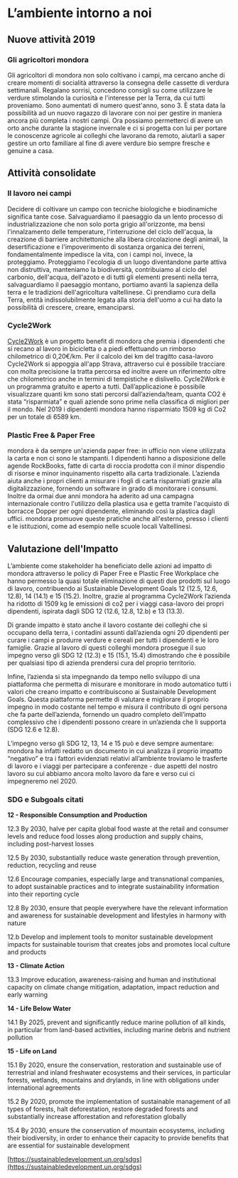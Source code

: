 # L’ambiente intorno a noi

## Nuove attività 2019

### Gli agricoltori mondora

Gli agricoltori di mondora non solo coltivano i campi, ma cercano anche di creare momenti di socialità attraverso la consegna delle cassette di verdura settimanali. Regalano sorrisi, concedono consigli su come utilizzare le verdure stimolando la curiosità e l'interesse per la Terra, da cui tutti proveniamo. Sono aumentati di numero quest'anno, sono 3. È stata data la possibilità ad un nuovo ragazzo di lavorare con noi per gestire in maniera ancora più completa i nostri campi. Ora possiamo permetterci di avere un orto anche durante la stagione invernale e ci si progetta con lui per portare le conoscenze agricole ai colleghi che lavorano da remoto, aiutarli a saper gestire un orto familiare al fine di avere verdure bio sempre fresche e genuine a casa.

## Attività consolidate

### Il lavoro nei campi

Decidere di coltivare un campo con tecniche biologiche e biodinamiche significa tante cose. Salvaguardiamo il paesaggio da un lento processo di industrializzazione che non solo porta grigio all'orizzonte, ma bensì l'innalzamento delle temperature, l'interruzione del ciclo dell'acqua, la creazione di barriere architettoniche alla libera circolazione degli animali, la desertificazione e l'impoverimento di sostanza organica dei terreni, fondamentalmente impedisce la vita, con i campi noi, invece, la proteggiamo. Proteggiamo l'ecologia di un luogo diventandone parte attiva non distruttiva, manteniamo la biodiversità, contribuiamo al ciclo del carbonio, dell'acqua, dell'azoto e di tutti gli elementi presenti nella terra, salvaguardiamo il paesaggio montano, portiamo avanti la sapienza della terra e le tradizioni dell'agricoltura valtellinese. Ci prendiamo cura della Terra, entità indissolubilmente legata alla storia dell'uomo a cui ha dato la possibilità di crescere, creare, emanciparsi.

### Cycle2Work

[Cycle2Work](https://cycle2work.io/) è un progetto benefit di mondora che premia i dipendenti che si recano al lavoro in bicicletta o a piedi effettuando un rimborso chilometrico di 0,20€/km. Per il calcolo dei km del tragitto casa-lavoro Cycle2Work si appoggia all'app Strava, attraverso cui è possibile tracciare con molta precisione la tratta percorsa ed inoltre avere un riferimento oltre che chilometrico anche in termini di tempistiche e dislivello. Cycle2Work è un programma gratuito e aperto a tutti. Dall’applicazione è possibile visualizzare quanti km sono stati percorsi dall’azienda/team, quanta CO2 è stata “risparmiata” e quali aziende sono prime nella classifica di migliori per il mondo. Nel 2019 i dipendenti mondora hanno risparmiato 1509 kg di Co2 per un totale di 6589 km.

### Plastic Free & Paper Free

mondora è da sempre un'azienda paper free: in ufficio non viene utilizzata la carta e non ci sono le stampanti. I dipendenti hanno a disposizione delle agende RockBooks, fatte di carta di roccia prodotta con il minor dispendio di risorse e minor inquinamento rispetto alla carta tradizionale. L’azienda aiuta anche i propri clienti a misurare i fogli di carta risparmiati grazie alla digitalizzazione, fornendo un software in grado di monitorare i consumi. Inoltre da ormai due anni mondora ha aderito ad una campagna internazionale contro l'utilizzo della plastica usa e getta tramite l'acquisto di borracce Dopper per ogni dipendente, eliminando così la plastica dagli uffici. mondora promuove queste pratiche anche all'esterno, presso i clienti e le istituzioni, come ad esempio nelle scuole locali Valtellinesi.

## Valutazione dell'Impatto

L’ambiente come stakeholder ha beneficiato delle azioni ad impatto di mondora attraverso le policy di Paper Free e Plastic Free Workplace che hanno permesso la quasi totale eliminazione di questi due prodotti sul luogo di lavoro, contribuendo ai Sustainable Development Goals 12 \(12.5, 12.6, 12.8\), 14 \(14.1\) e 15 \(15.2\). Inoltre, grazie al programma Cycle2Work l’azienda ha ridotto di 1509 kg le emissioni di co2 per i viaggi casa-lavoro dei propri dipendenti, ispirata dagli SDG 12 \(12.6, 12.8, 12.b\) e 13 \(13.3\).

Di grande impatto è stato anche il lavoro costante dei colleghi che si occupano della terra, i contadini assunti dall’azienda ogni 20 dipendenti per curare i campi e produrre verdure e cereali per tutti i dipendenti e le loro famiglie. Grazie al lavoro di questi colleghi mondora prosegue il suo impegno verso gli SDG 12 \(12.3\) e 15 \(15.1, 15.4\) dimostrando che è possibile per qualsiasi tipo di azienda prendersi cura del proprio territorio.

Infine, l’azienda si sta impegnando da tempo nello sviluppo di una piattaforma che permetta di misurare e monitorare in modo automatico tutti i valori che creano impatto e contribuiscono ai Sustainable Development Goals. Questa piattaforma permette di valutare e migliorare il proprio impegno in modo costante nel tempo e misura il contributo di ogni persona che fa parte dell’azienda, fornendo un quadro completo dell’impatto complessivo che i dipendenti possono creare in un’azienda che li supporta \(SDG 12.6 e 12.8\).

L’impegno verso gli SDG 12, 13, 14 e 15 può e deve sempre aumentare: mondora ha infatti redatto un documento in cui analizza il proprio impatto “negativo” e tra i fattori evidenziati relativi all’ambiente troviamo le trasferte di lavoro e i viaggi per partecipare a conferenze - due aspetti del nostro lavoro su cui abbiamo ancora molto lavoro da fare e verso cui ci impegneremo nel 2020.

### SDG e Subgoals citati

**12 - Responsible Consumption and Production**

12.3 By 2030, halve per capita global food waste at the retail and consumer levels and reduce food losses along production and supply chains, including post-harvest losses

12.5 By 2030, substantially reduce waste generation through prevention, reduction, recycling and reuse

12.6 Encourage companies, especially large and transnational companies, to adopt sustainable practices and to integrate sustainability information into their reporting cycle

12.8 By 2030, ensure that people everywhere have the relevant information and awareness for sustainable development and lifestyles in harmony with nature

12.b Develop and implement tools to monitor sustainable development impacts for sustainable tourism that creates jobs and promotes local culture and products

**13 - Climate Action**

13.3 Improve education, awareness-raising and human and institutional capacity on climate change mitigation, adaptation, impact reduction and early warning

**14 - Life Below Water**

14.1 By 2025, prevent and significantly reduce marine pollution of all kinds, in particular from land-based activities, including marine debris and nutrient pollution

**15 - Life on Land**

15.1 By 2020, ensure the conservation, restoration and sustainable use of terrestrial and inland freshwater ecosystems and their services, in particular forests, wetlands, mountains and drylands, in line with obligations under international agreements

15.2 By 2020, promote the implementation of sustainable management of all types of forests, halt deforestation, restore degraded forests and substantially increase afforestation and reforestation globally

15.4 By 2030, ensure the conservation of mountain ecosystems, including their biodiversity, in order to enhance their capacity to provide benefits that are essential for sustainable development

[https://sustainabledevelopment.un.org/sdgs](https://sustainabledevelopment.un.org/sdgs)

